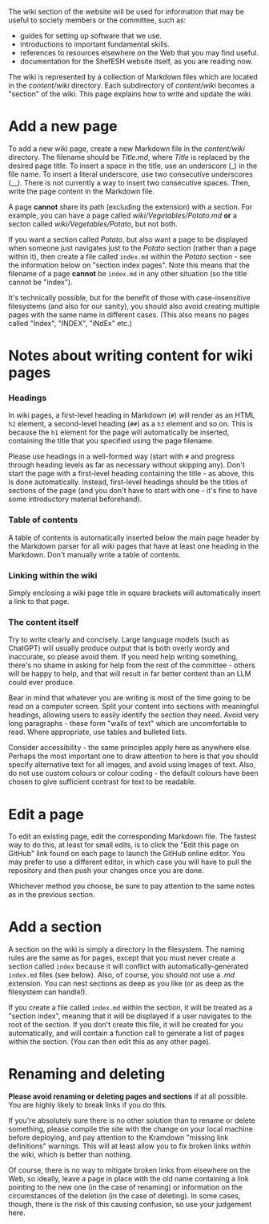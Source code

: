 The wiki section of the website will be used for information that may be useful to society members or the committee, such as:

- guides for setting up software that we use.
- introductions to important fundamental skills.
- references to resources elsewhere on the Web that you may find useful.
- documentation for the ShefESH website itself, as you are reading now.

The wiki is represented by a collection of Markdown files which are located in the _content/wiki_ directory. Each subdirectory of _content/wiki_ becomes a "section" of the wiki.  This page explains how to write and update the wiki.

# Add a new page

To add a new wiki page, create a new Markdown file in the _content/wiki_ directory. The filename should be _Title.md_, where _Title_ is replaced by the desired page title. To insert a space in the title, use an underscore (_) in the file name. To insert a literal underscore, use two consecutive underscores (__). There is not currently a way to insert two consecutive spaces. Then, write the page content in the Markdown file.

A page **cannot** share its path (excluding the extension) with a section. For example, you can have a page called _wiki/Vegetables/Potato.md_ **or** a secton called _wiki/Vegetables/Potato_, but not both.

If you want a section called _Potato_, but also want a page to be displayed when someone just navigates just to the _Potato_ section (rather than a page within it), then create a file called `index.md` within the _Potato_ section - see the information below on "section index pages". Note this means that the filename of a page **cannot** be `index.md` in any other situation (so the title cannot be "index").

It's technically possible, but for the benefit of those with case-insensitive filesystems (and also for our sanity), you should also avoid creating multiple pages with the same name in different cases. (This also means no pages called "Index", "INDEX", "iNdEx" etc.)

# Notes about writing content for wiki pages

### Headings

In wiki pages, a first-level heading in Markdown (`#`) will render as an HTML `h2` element, a second-level heading (`##`) as a `h3` element and so on. This is because the `h1` element for the page will automatically be inserted, containing the title that you specified using the page filename.

Please use headings in a well-formed way (start with `#` and progress through heading levels as far as necessary without skipping any). Don't start the page with a first-level heading containing the title - as above, this is done automatically. Instead, first-level headings should be the titles of sections of the page (and you don't have to start with one - it's fine to have some introductory material beforehand).

### Table of contents

A table of contents is automatically inserted below the main page header by the Markdown parser for all wiki pages that have at least one heading in the Markdown. Don't manually write a table of contents.

### Linking within the wiki

Simply enclosing a wiki page title in square brackets will automatically insert a link to that page.

### The content itself

Try to write clearly and concisely. Large language models (such as ChatGPT) will usually produce output that is both overly wordy and inaccurate, so please avoid them. If you need help writing something, there's no shame in asking for help from the rest of the committee - others will be happy to help, and that will result in far better content than an LLM could ever produce.

Bear in mind that whatever you are writing is most of the time going to be read on a computer screen. Split your content into sections with meaningful headings, allowing users to easily identify the section they need. Avoid very long paragraphs - these form "walls of text" which are uncomfortable to read. Where appropriate, use tables and bulleted lists.

Consider accessibility - the same principles apply here as anywhere else. Perhaps the most important one to draw attention to here is that you should specify alternative text for all images, and avoid using images of text. Also, do not use custom colours or colour coding - the default colours have been chosen to give sufficient contrast for text to be readable.

# Edit a page

To edit an existing page, edit the corresponding Markdown file. The fastest way to do this, at least for small edits, is to click the "Edit this page on GitHub" link found on each page to launch the GitHub online editor. You may prefer to use a different editor, in which case you will have to pull the repository and then push your changes once you are done.

Whichever method you choose, be sure to pay attention to the same notes as in the previous section.

# Add a section

A section on the wiki is simply a directory in the filesystem. The naming rules are the same as for pages, except that you must never create a section called `index` because it will conflict with automatically-generated `index.md` files (see below). Also, of course, you should not use a _.md_ extension. You can nest sections as deep as you like (or as deep as the filesystem can handle!).

If you create a file called `index.md` within the section, it will be treated as a "section index", meaning that it will be displayed if a user navigates to the root of the section. If you don't create this file, it will be created for you automatically, and will contain a function call to generate a list of pages within the section. (You can then edit this as any other page).


# Renaming and deleting

**Please avoid renaming or deleting pages and sections** if at all possible. You are highly likely to break links if you do this.

If you're absolutely sure there is no other solution than to rename or delete something, please compile the site with the change on your local machine before deploying, and pay attention to the Kramdown "missing link definitions" warnings. This will at least allow you to fix broken links _within_ the wiki, which is better than nothing.

Of course, there is no way to mitigate broken links from elsewhere on the Web, so ideally, leave a page in place with the old name containing a link pointing to the new one (in the case of renaming) or information on the circumstances of the deletion (in the case of deleting). In some cases, though, there is the risk of this causing confusion, so use your judgement here.